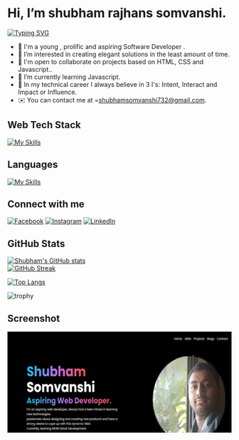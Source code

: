# Hi, I’m shubham rajhans somvanshi.

[![Typing SVG](https://readme-typing-svg.herokuapp.com?font=Roboto&size=25&pause=1000&color=F7522C&center=true&width=835&lines=Skills%3A+++HTML+++++CSS+++Bootstrap+++TailWind+CSS;Language%3A++JavaScript)](https://git.io/typing-svg)
- 👋 I'm a young , prolific and aspiring Software Developer .
- 👀 I’m interested in  creating elegant solutions in the least amount of time.
- 🤝 I'm open to collaborate on projects based on HTML, CSS and Javascript..
- 🌱 I’m currently learning  Javascript.
- 💞️ In my technical career I always believe in 3 I's: Intent, Interact and Impact or Influence. 
-  ✉️  You can contact me at =shubhamsomvanshi732@gmail.com.



##  Web Tech Stack
[![My Skills](https://skillicons.dev/icons?i=html,css,bootstrap,tailwind	)](https://skillicons.dev)


## Languages
[![My Skills](https://skillicons.dev/icons?i=js)](https://skillicons.dev)

## Connect with me
[![Facebook](https://img.shields.io/badge/Facebook-%231877F2.svg?logo=Facebook&logoColor=white)]() [![Instagram](https://img.shields.io/badge/Instagram-%23E4405F.svg?logo=Instagram&logoColor=white)](https://www.instagram.com/shubham.somvanshi.397/) [![LinkedIn](https://img.shields.io/badge/LinkedIn-%230077B5.svg?logo=linkedin&logoColor=white)](https://www.linkedin.com/in/shubham-somvanshi-778193135/)

## GitHub Stats
[![Shubham's GitHub stats](https://github-readme-stats.vercel.app/api?username=shubhlabh123&theme=gruvbox_light  )](https://github.com/shubhlabh123/github-readme-stats)<br/>
[![GitHub Streak](https://github-readme-streak-stats.herokuapp.com?user=shubhlabh123&theme=ayu-light)](https://git.io/streak-stats)
<br/>

[![Top Langs](https://github-readme-stats.vercel.app/api/top-langs/?username=shubhlabh123&theme=nightowl&exclude_repo=github-readme-stats,shubhlabh123.github.io)](https://github.com/anuraghazra/github-readme-stats)

![trophy](https://github-profile-trophy.vercel.app/?username=shubhlabh123&theme=onedark)

## Screenshot
![Screenshot](./Untitle.png)

<!---
shubhlabh123/shubhlabh123 is a ✨ special ✨ repository because its `README.md` (this file) appears on your GitHub profile.
You can click the Preview link to take a look at your changes.
--->
 
